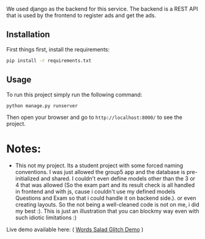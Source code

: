 
We used django as the backend for this service. The backend is a REST API that is used by the frontend to register ads and get the ads.

## Installation

First things first, install the requirements:

```bash
pip install -r requirements.txt
```

## Usage

To run this project simply run the following command:

```bash
python manage.py runserver
```

Then open your browser and go to `http://localhost:8000/` to see the project.

# Notes:
* This not my project. Its a student project with some forced naming conventions. I was just allowed the group5 app and the database is pre-initialized and shared.
I couldn't even define models other than the 3 or 4 that was allowed (So the exam part and its result check is all handled in frontend and with js,
cause i couldn't use my defined models Questions and Exam so that i could handle it on backend side.). or even creating layouts.
So the not being a well-cleaned code is not on me, i did my best :).
This is just an illustration that you can blockmy way even with such idiotic limitations :)

Live demo available here: ( <a href="https://cat-rare-cupcake.glitch.me/">Words Salad Glitch Demo</a> )